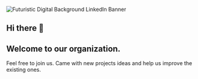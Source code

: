 ![Futuristic Digital Background LinkedIn Banner](https://user-images.githubusercontent.com/26444448/178114653-be0ac7fe-3822-4182-9b91-4350aced5570.png)

## Hi there 👋
## Welcome to our organization.

Feel free to join us. Came with new projects ideas and help us improve the existing ones.
